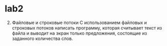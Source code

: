 # lab2
2. Файловые и строковые потоки
С использованием файловых и строковых потоков написать программу, которая считывает текст из файла и выводит на экран только предложения, состоящие из заданного количества слов.
